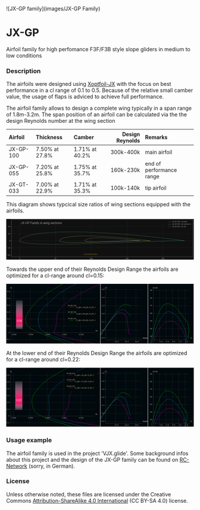 
<!-- PROJECT LOGO -->
![JX-GP family](images/JX-GP Family)

# JX-GP
Airfoil family for high perfomance F3F/F3B style slope gliders in medium to low conditions

### Description

The airfoils were designed using [Xoptfoil-JX](https://github.com/jxjo/Xoptfoil-JX/) with the focus on best performance in a cl range of 0.1 to 0.5.
Because of the relative small camber value, the usage of flaps is adviced to achieve full performance.

The airfoil family allows to design a complete wing typically in a span range of 1.8m-3.2m. The span position of an airfoil can be calculated via the the design Reynolds number at the wing section

| Airfoil      | Thickness       | Camber         | Design Reynolds | Remarks |
| :---         |     :---        |   :---         |  ---:           |   :--- |
| JX-GP-100    | 7.50% at 27.8%  | 1.71% at 40.2% |  300k-400k      | main airfoil |
| JX-GP-055    | 7.20% at 25.8%  | 1.75% at 35.7% |  160k-230k      | end of performance range
| JX-GT-033    | 7.00% at 22.9%  | 1.71% at 35.3% |  100k-140k      | tip airfoil |

This diagram shows typcical size ratios of wing sections equipped with the airfoils.

<img src="images/JX-GP Family in wing sections.png" width=600>


Towards the upper end of their Reynolds Design Range the airfoils are optimized for a cl-range around cl=0.15:  

<img src="images/JX-GP polars 400k.png" width=600>

At the lower end of their Reynolds Design Range the airfoils are optimized for a cl-range around cl=0.22:  

<img src="images/JX-GP polars 300k.png" width=600>


### Usage example 

The airfoil family is used in the project 'VJX.glide'. Some background infos about this project and the design of the JX-GP family can be found on [RC-Network](https://www.rc-network.de/threads/projekt-vjx-glide.11961376/) (sorry, in German). 

### License
Unless otherwise noted, these files are licensed under the Creative Commons [Attribution-ShareAlike 4.0 International](https://creativecommons.org/licenses/by-sa/4.0/) (CC BY-SA 4.0) license.



